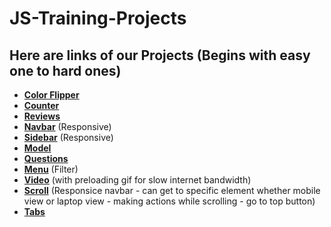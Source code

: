 # JS-Training-Projects
## Here are links of our Projects (Begins with easy one to hard ones)
- [**Color Flipper**](https://ahmed-diaa-elden.github.io/JS-Training-Projects/01-color-flipper/setup/hex.html)
- [**Counter**](https://ahmed-diaa-elden.github.io/JS-Training-Projects/02-counter/setup/index.html)
- [**Reviews**](https://ahmed-diaa-elden.github.io/JS-Training-Projects/03-reviews/setup/index.html)
- [**Navbar**](https://ahmed-diaa-elden.github.io/JS-Training-Projects/04-navbar/setup/index.html) (Responsive)
- [**Sidebar**](https://ahmed-diaa-elden.github.io/JS-Training-Projects/05-sidebar/setup/index.html) (Responsive)
- [**Model**](https://ahmed-diaa-elden.github.io/JS-Training-Projects/06-model/setup/index.html) 
- [**Questions**](https://ahmed-diaa-elden.github.io/JS-Training-Projects/07-questions/setup/index.html)
- [**Menu**](https://ahmed-diaa-elden.github.io/JS-Training-Projects/08-menu/setup/index.html) (Filter)
- [**Video**](https://ahmed-diaa-elden.github.io/JS-Training-Projects/09-video/setup/index.html) (with preloading gif for slow internet bandwidth)
- [**Scroll**](https://ahmed-diaa-elden.github.io/JS-Training-Projects/10-scroll/setup/index.html) (Responsice navbar - can get to specific element whether mobile view or laptop view - making actions while scrolling - go to top button)
- [**Tabs**](https://ahmed-diaa-elden.github.io/JS-Training-Projects/tree/main/11-tabs/setup/index.html)
